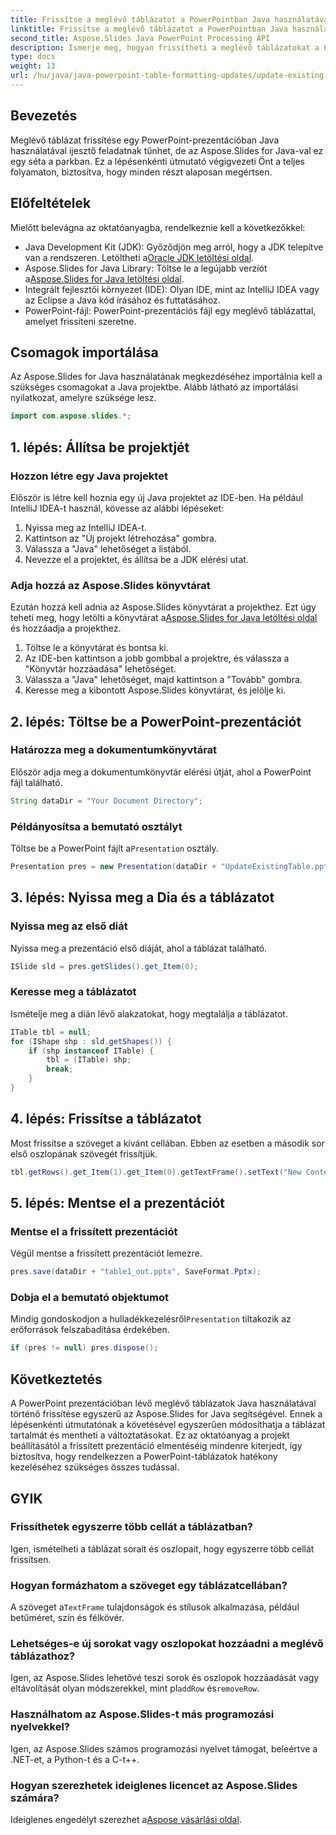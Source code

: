 ```yaml
---
title: Frissítse a meglévő táblázatot a PowerPointban Java használatával
linktitle: Frissítse a meglévő táblázatot a PowerPointban Java használatával
second_title: Aspose.Slides Java PowerPoint Processing API
description: Ismerje meg, hogyan frissítheti a meglévő táblázatokat a PowerPointban Java használatával az Aspose.Slides segítségével. Lépésről lépésre, részletes utasítások és GYIK mellékelve.
type: docs
weight: 13
url: /hu/java/java-powerpoint-table-formatting-updates/update-existing-table-powerpoint-java/
---
```

## Bevezetés
Meglévő táblázat frissítése egy PowerPoint-prezentációban Java használatával ijesztő feladatnak tűnhet, de az Aspose.Slides for Java-val ez egy séta a parkban. Ez a lépésenkénti útmutató végigvezeti Önt a teljes folyamaton, biztosítva, hogy minden részt alaposan megértsen.
## Előfeltételek
Mielőtt belevágna az oktatóanyagba, rendelkeznie kell a következőkkel:
-  Java Development Kit (JDK): Győződjön meg arról, hogy a JDK telepítve van a rendszeren. Letöltheti a[Oracle JDK letöltési oldal](https://www.oracle.com/java/technologies/javase-jdk11-downloads.html).
-  Aspose.Slides for Java Library: Töltse le a legújabb verziót a[Aspose.Slides for Java letöltési oldal](https://releases.aspose.com/slides/java/).
- Integrált fejlesztői környezet (IDE): Olyan IDE, mint az IntelliJ IDEA vagy az Eclipse a Java kód írásához és futtatásához.
- PowerPoint-fájl: PowerPoint-prezentációs fájl egy meglévő táblázattal, amelyet frissíteni szeretne.

## Csomagok importálása
Az Aspose.Slides for Java használatának megkezdéséhez importálnia kell a szükséges csomagokat a Java projektbe. Alább látható az importálási nyilatkozat, amelyre szüksége lesz.
```java
import com.aspose.slides.*;
```
## 1. lépés: Állítsa be projektjét
### Hozzon létre egy Java projektet
Először is létre kell hoznia egy új Java projektet az IDE-ben. Ha például IntelliJ IDEA-t használ, kövesse az alábbi lépéseket:
1. Nyissa meg az IntelliJ IDEA-t.
2. Kattintson az "Új projekt létrehozása" gombra.
3. Válassza a "Java" lehetőséget a listából.
4. Nevezze el a projektet, és állítsa be a JDK elérési utat.
### Adja hozzá az Aspose.Slides könyvtárat
 Ezután hozzá kell adnia az Aspose.Slides könyvtárat a projekthez. Ezt úgy teheti meg, hogy letölti a könyvtárat a[Aspose.Slides for Java letöltési oldal](https://releases.aspose.com/slides/java/) és hozzáadja a projekthez.
1. Töltse le a könyvtárat és bontsa ki.
2. Az IDE-ben kattintson a jobb gombbal a projektre, és válassza a "Könyvtár hozzáadása" lehetőséget.
3. Válassza a "Java" lehetőséget, majd kattintson a "Tovább" gombra.
4. Keresse meg a kibontott Aspose.Slides könyvtárat, és jelölje ki.
## 2. lépés: Töltse be a PowerPoint-prezentációt
### Határozza meg a dokumentumkönyvtárat
Először adja meg a dokumentumkönyvtár elérési útját, ahol a PowerPoint fájl található.
```java
String dataDir = "Your Document Directory";
```
### Példányosítsa a bemutató osztályt
 Töltse be a PowerPoint fájlt a`Presentation` osztály.
```java
Presentation pres = new Presentation(dataDir + "UpdateExistingTable.pptx");
```
## 3. lépés: Nyissa meg a Dia és a táblázatot
### Nyissa meg az első diát
Nyissa meg a prezentáció első diáját, ahol a táblázat található.
```java
ISlide sld = pres.getSlides().get_Item(0);
```
### Keresse meg a táblázatot
Ismételje meg a dián lévő alakzatokat, hogy megtalálja a táblázatot.
```java
ITable tbl = null;
for (IShape shp : sld.getShapes()) {
    if (shp instanceof ITable) {
        tbl = (ITable) shp;
        break;
    }
}
```
## 4. lépés: Frissítse a táblázatot
Most frissítse a szöveget a kívánt cellában. Ebben az esetben a második sor első oszlopának szövegét frissítjük.
```java
tbl.getRows().get_Item(1).get_Item(0).getTextFrame().setText("New Content");
```
## 5. lépés: Mentse el a prezentációt
### Mentse el a frissített prezentációt
Végül mentse a frissített prezentációt lemezre.
```java
pres.save(dataDir + "table1_out.pptx", SaveFormat.Pptx);
```
### Dobja el a bemutató objektumot
 Mindig gondoskodjon a hulladékkezelésről`Presentation` tiltakozik az erőforrások felszabadítása érdekében.
```java
if (pres != null) pres.dispose();
```

## Következtetés
A PowerPoint prezentációban lévő meglévő táblázatok Java használatával történő frissítése egyszerű az Aspose.Slides for Java segítségével. Ennek a lépésenkénti útmutatónak a követésével egyszerűen módosíthatja a táblázat tartalmát és mentheti a változtatásokat. Ez az oktatóanyag a projekt beállításától a frissített prezentáció elmentéséig mindenre kiterjedt, így biztosítva, hogy rendelkezzen a PowerPoint-táblázatok hatékony kezeléséhez szükséges összes tudással.
## GYIK
### Frissíthetek egyszerre több cellát a táblázatban?
Igen, ismételheti a táblázat sorait és oszlopait, hogy egyszerre több cellát frissítsen.
### Hogyan formázhatom a szöveget egy táblázatcellában?
 A szöveget a`TextFrame` tulajdonságok és stílusok alkalmazása, például betűméret, szín és félkövér.
### Lehetséges-e új sorokat vagy oszlopokat hozzáadni a meglévő táblázathoz?
 Igen, az Aspose.Slides lehetővé teszi sorok és oszlopok hozzáadását vagy eltávolítását olyan módszerekkel, mint pl`addRow` és`removeRow`.
### Használhatom az Aspose.Slides-t más programozási nyelvekkel?
Igen, az Aspose.Slides számos programozási nyelvet támogat, beleértve a .NET-et, a Python-t és a C-t++.
### Hogyan szerezhetek ideiglenes licencet az Aspose.Slides számára?
 Ideiglenes engedélyt szerezhet a[Aspose vásárlási oldal](https://purchase.aspose.com/temporary-license/).